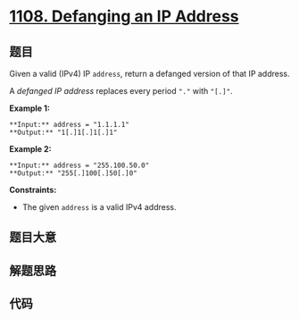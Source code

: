 # [1108. Defanging an IP Address](https://leetcode.com/problems/defanging-an-ip-address)

## 题目

Given a valid (IPv4) IP `address`, return a defanged version of that IP
address.

A _defanged  IP address_ replaces every period `"."` with `"[.]"`.



**Example 1:**

    
    
    **Input:** address = "1.1.1.1"
    **Output:** "1[.]1[.]1[.]1"
    

**Example 2:**

    
    
    **Input:** address = "255.100.50.0"
    **Output:** "255[.]100[.]50[.]0"
    



**Constraints:**

  * The given `address` is a valid IPv4 address.


## 题目大意

## 解题思路

## 代码

```javascript

```
